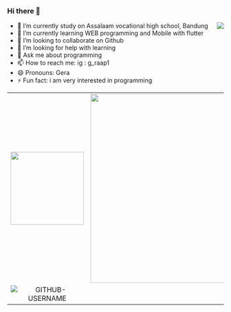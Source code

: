 ### Hi there 👋
<img src="https://user-images.githubusercontent.com/5713670/87202985-820dcb80-c2b6-11ea-9f56-7ec461c497c3.gif" align="right">

- 🔭 I’m currently study on Assalaam vocational high school, Bandung
- 🌱 I’m currently learning WEB programming and Mobile with flutter
- 👯 I’m looking to collaborate on Github
- 🤔 I’m looking for help with learning
- 💬 Ask me about programming
- 📫 How to reach me: ig : g_raap1
- 😄 Pronouns: Gera
- ⚡ Fun fact: i am very interested in programming

<table style="margin: 0px auto;">
  <tr>
    <td><img src="https://github-readme-stats.vercel.app/api/top-langs/?username=GeraAnggaraPutra&layout=compact" height=170/></td>
    <td><img src="https://github-readme-stats.vercel.app/api?username=GeraAnggaraPutra&hide=contribs,prs&show_icons=true&hide_border=true&title_color=000" width=440/></td>
  </tr>
  <tr collspan="2">
    <td style="text-align: center"><img src="https://komarev.com/ghpvc/?username=GeraAnggaraPutra&label=Profile%20views&color=ce9927&style=flat" alt="GITHUB-USERNAME" /></td>
  </tr>
</table>
